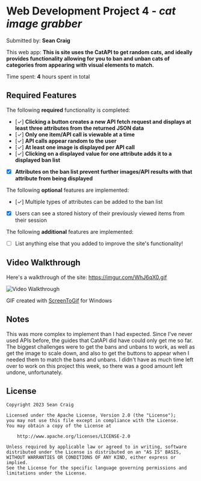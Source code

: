 # Web Development Project 4 - *cat image grabber*

Submitted by: **Sean Craig**

This web app: **This is site uses the CatAPI to get random cats, and ideally provides functionality allowing for you to ban and unban cats of categories from appearing with visual elements to match.**

Time spent: **4** hours spent in total

## Required Features

The following **required** functionality is completed:

- [✓] **Clicking a button creates a new API fetch request and displays at least three attributes from the returned JSON data**
- [✓] **Only one item/API call is viewable at a time**
- [✓] **API calls appear random to the user**
- [✓] **At least one image is displayed per API call**
- [✓] **Clicking on a displayed value for one attribute adds it to a displayed ban list**
- [x] **Attributes on the ban list prevent further images/API results with that attribute from being displayed**

The following **optional** features are implemented:

- [✓] Multiple types of attributes can be added to the ban list
- [x] Users can see a stored history of their previously viewed items from their session

The following **additional** features are implemented:

* [ ] List anything else that you added to improve the site's functionality!

## Video Walkthrough

Here's a walkthrough of the site:
https://imgur.com/WhJ6qX0.gif

<img src='https://imgur.com/WhJ6qX0.gif' title='Video Walkthrough' width='' alt='Video Walkthrough' />

GIF created with [ScreenToGif](https://www.screentogif.com/) for Windows

## Notes

This was more complex to implement than I had expected. Since I've never used APIs before, the guides that CatAPI did have could only get me so far. The biggest challenges were to get the bans and unbans to work, as well as get the image to scale down, and also to get the buttons to appear when I needed them to match the bans and unbans. I didn't have as much time left over to work on this project this week, so there was a good amount left undone, unfortunately.

## License

    Copyright 2023 Sean Craig

    Licensed under the Apache License, Version 2.0 (the "License");
    you may not use this file except in compliance with the License.
    You may obtain a copy of the License at

        http://www.apache.org/licenses/LICENSE-2.0

    Unless required by applicable law or agreed to in writing, software
    distributed under the License is distributed on an "AS IS" BASIS,
    WITHOUT WARRANTIES OR CONDITIONS OF ANY KIND, either express or implied.
    See the License for the specific language governing permissions and
    limitations under the License.
